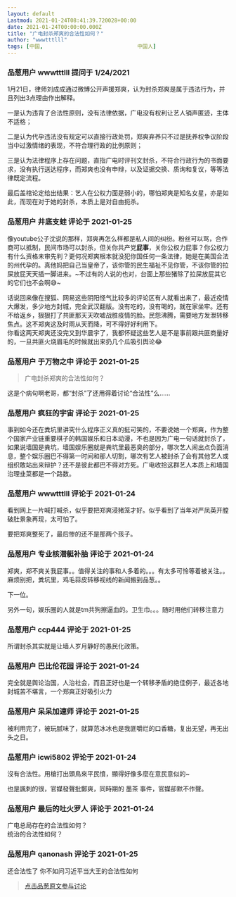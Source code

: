 ```yaml
---
layout: default
Lastmod: 2021-01-24T08:41:39.720028+00:00
date: 2021-01-24T00:00:00.000Z
title: "广电封杀郑爽的合法性如何？"
author: "wwwtttlll"
tags: [中国,								中国人]
---
```



### 品葱用户 **wwwtttlll** 提问于 1/24/2021
    
1月21日，律师刘成成通过微博公开声援郑爽，认为封杀郑爽是属于违法行为，并且列出3点理由作出解释。  
  
一是认为违背了合法性原则，没有法律依据，广电没有权利让艺人销声匿迹，主体不适格；  
  
二是认为代孕违法没有规定可以直接行政处罚，郑爽弃养只不过是抚养权争议阶段当中过激情绪的表现，不符合理行政的比例原则；  
  
三是认为法律程序上存在问题，直指广电时评刊文封杀，不符合行政行为的书面要求，没有执行送达程序，而郑爽也没有申辩，以及证据交换、质询和复议，等等法律既定流程。  
  
最后盖棺论定给出结果：艺人在公权力面是弱小的，哪怕郑爽是知名女星，亦是如此，而现在对于她的封杀，本质上是对自由扼杀。
    
                

### 品葱用户 **井底支蛙** 评论于 2021-01-25
        
像youtube公子沈说的那样，郑爽再怎么样都是私人间的纠纷。粉丝可以骂，合作商可以抵制，民间市场可以封杀，但关你共产党**屁事**，关你公权力屁事？你公权力有什么资格未审先判？更何况郑爽根本就没犯你国任何一条法律，她是在美国合法的州代孕的。真他妈把自己当皇帝了，该你管的民生福祉不见你管，不该你管的拉屎放屁天天插一脚进来。~不过有的人说的也对，台面上那些猪除了拉屎放屁其它的它们也不会啊😅~  
  
话说回来像在搜狐、网易这些阴阳怪气比较多的评论区有人就看出来了，最近疫情大爆发，多少地方封城，完全武汉翻版。没有吃的，没有喝的，就在家坐牢。还有不给返乡，狠狠打了共匪那天天吹嘘战胜疫情的脸。民怨沸腾，需要地方发泄转移焦点。这不郑爽这及时雨从天而降，可不得好好利用下。  
你看这两天郑爽还没完又到华晨宇了，我都怀疑这些艺人是不是事前跟共匪商量好的，一旦共匪火烧眉毛的时候就出来扔几个瓜吸引舆论😂
        
                

### 品葱用户 **于万物之中** 评论于 2021-01-25
        
> 广电封杀郑爽的合法性如何？

  
这是个病句啊老哥，都“封杀”了还用得着讨论“合法性”么……
        
                

### 品葱用户 **疯狂的宇宙** 评论于 2021-01-25
        
事到如今还在粪坑里讲究什么程序正义真的挺可笑的，不要说她一个郑爽，作为整个国家产业链重要棋子的韩国娱乐和日本动漫，不也是因为广电一句话就封杀了，如果说墙国是粪坑，墙国娱乐圈就是粪坑里最恶臭的部分，哪次艺人闹出点负面消息，整个娱乐圈巴不得第一时间和那人切割，哪次有艺人被封杀了会有其他艺人或组织敢站出来辩护？还不是彼此都巴不得对方死。广电收拾这群艺人本质上和墙国治理韭菜都是一个路数。
        
                

### 品葱用户 **wwwtttlll** 评论于 2021-01-24
        
看到网上一片喊打喊杀，似乎要把郑爽浸猪笼才好。似乎看到了当年对严凤英开膛破肚景象再现，太可怕了。  
  
要把郑爽整死了，最后惨的还不是那两个孩子。
        
                

### 品葱用户 **专业核潜艇补胎** 评论于 2021-01-24
        
郑爽，郑不爽关我屁事。。值得关注的事和人多着的。。。有太多可怜等着被关注。。  
麻烦别把，粪坑里，鸡毛蒜皮转移视线的新闻搬到品葱。。  
  
下一位。  
  
另外一句，娱乐圈的人就是tm共狗擦逼血的。卫生巾。。。随时用他们转移注意力
        
                

### 品葱用户 **ccp444** 评论于 2021-01-25
        
所谓封杀其实就是让墙人岁月静好的愚民化政策。
        
                

### 品葱用户 **巴比伦花园** 评论于 2021-01-24
        
完全就是舆论治国，人治社会，而且正好也是一个转移矛盾的绝佳例子，最近各地封城苦不堪言，一个郑爽正好吸引火力
        
                

### 品葱用户 **呆呆加速师** 评论于 2021-01-25
        
被利用完了，被玩腻味了，就算范冰冰也是我匪嚼烂的口香糖，复出无望，再无出头之日。
        
                

### 品葱用户 **icwi5802** 评论于 2021-01-24
        
沒有合法性。用槍打出頭鳥來平民憤，顯得好像多麼在意民意似的~  
  
也是諷刺的很，官媒發聲批鄭爽，同時期的 墨茶 事件，官媒卻默不作聲。
        
                

### 品葱用户 **最后的吐火罗人** 评论于 2021-01-24
        
广电总局存在的合法性如何？  
统治的合法性如何？
        
                

### 品葱用户 **qanonash** 评论于 2021-01-25
        
还合法性了 你不如问习近平当大王的合法性如何
        
                





> [点击品葱原文参与讨论](https://pincong.rocks/question/35827)

